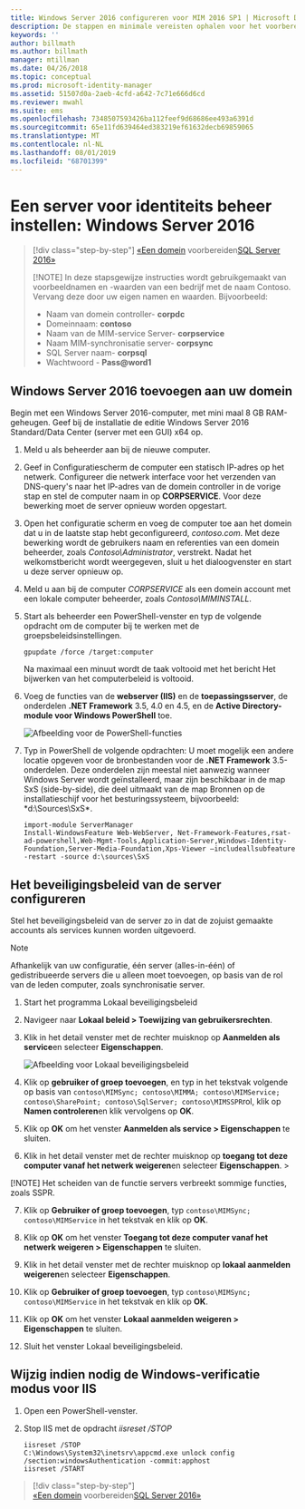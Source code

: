 ```yaml
---
title: Windows Server 2016 configureren voor MIM 2016 SP1 | Microsoft Docs
description: De stappen en minimale vereisten ophalen voor het voorbereiden van Windows Server 2016 voor gebruik met MIM 2016 SP1.
keywords: ''
author: billmath
ms.author: billmath
manager: mtillman
ms.date: 04/26/2018
ms.topic: conceptual
ms.prod: microsoft-identity-manager
ms.assetid: 51507d0a-2aeb-4cfd-a642-7c71e666d6cd
ms.reviewer: mwahl
ms.suite: ems
ms.openlocfilehash: 7348507593426ba112feef9d68686ee493a6391d
ms.sourcegitcommit: 65e11fd639464ed383219ef61632decb69859065
ms.translationtype: MT
ms.contentlocale: nl-NL
ms.lasthandoff: 08/01/2019
ms.locfileid: "68701399"
---
```

# <a name="set-up-an-identity-management-server-windows-server-2016"></a>Een server voor identiteits beheer instellen: Windows Server 2016

> [!div class="step-by-step"]
> [«Een domein](preparing-domain.md)
> voorbereiden[SQL Server 2016»](prepare-server-sql2016.md)
> 
> [!NOTE]
> In deze stapsgewijze instructies wordt gebruikgemaakt van voorbeeldnamen en -waarden van een bedrijf met de naam Contoso. Vervang deze door uw eigen namen en waarden. Bijvoorbeeld:
> - Naam van domein controller- **corpdc**
> - Domeinnaam: **contoso**
> - Naam van de MIM-service Server- **corpservice**
> - Naam MIM-synchronisatie server- **corpsync**
> - SQL Server naam- **corpsql**
> - Wachtwoord - <strong>Pass@word1</strong>

## <a name="join-windows-server-2016-to-your-domain"></a>Windows Server 2016 toevoegen aan uw domein

Begin met een Windows Server 2016-computer, met mini maal 8 GB RAM-geheugen. Geef bij de installatie de editie Windows Server 2016 Standard/Data Center (server met een GUI) x64 op.

1. Meld u als beheerder aan bij de nieuwe computer.

2. Geef in Configuratiescherm de computer een statisch IP-adres op het netwerk. Configureer die netwerk interface voor het verzenden van DNS-query's naar het IP-adres van de domein controller in de vorige stap en stel de computer naam in op **CORPSERVICE**.  Voor deze bewerking moet de server opnieuw worden opgestart.

3. Open het configuratie scherm en voeg de computer toe aan het domein dat u in de laatste stap hebt geconfigureerd, *contoso.com*.  Met deze bewerking wordt de gebruikers naam en referenties van een domein beheerder, zoals *Contoso\Administrator*, verstrekt.  Nadat het welkomstbericht wordt weergegeven, sluit u het dialoogvenster en start u deze server opnieuw op.

4. Meld u aan bij de computer *CORPSERVICE* als een domein account met een lokale computer beheerder, zoals *Contoso\MIMINSTALL*.


5. Start als beheerder een PowerShell-venster en typ de volgende opdracht om de computer bij te werken met de groepsbeleidsinstellingen.

    ```
    gpupdate /force /target:computer
    ```

    Na maximaal een minuut wordt de taak voltooid met het bericht Het bijwerken van het computerbeleid is voltooid.

6. Voeg de functies van de **webserver (IIS)** en de **toepassingsserver**, de onderdelen **.NET Framework** 3.5, 4.0 en 4.5, en de **Active Directory-module voor Windows PowerShell** toe.

    ![Afbeelding voor de PowerShell-functies](media/MIM-DeployWS2.png)

7. Typ in PowerShell de volgende opdrachten: U moet mogelijk een andere locatie opgeven voor de bronbestanden voor de **.NET Framework** 3.5-onderdelen. Deze onderdelen zijn meestal niet aanwezig wanneer Windows Server wordt geïnstalleerd, maar zijn beschikbaar in de map SxS (side-by-side), die deel uitmaakt van de map Bronnen op de installatieschijf voor het besturingssysteem, bijvoorbeeld: *d:\Sources\SxS\*.

    ```
    import-module ServerManager
    Install-WindowsFeature Web-WebServer, Net-Framework-Features,rsat-ad-powershell,Web-Mgmt-Tools,Application-Server,Windows-Identity-Foundation,Server-Media-Foundation,Xps-Viewer –includeallsubfeature -restart -source d:\sources\SxS
    ```

## <a name="configure-the-server-security-policy"></a>Het beveiligingsbeleid van de server configureren

Stel het beveiligingsbeleid van de server zo in dat de zojuist gemaakte accounts als services kunnen worden uitgevoerd.
> [!NOTE] 
> Afhankelijk van uw configuratie, één server (alles-in-één) of gedistribueerde servers die u alleen moet toevoegen, op basis van de rol van de leden computer, zoals synchronisatie server. 

1. Start het programma Lokaal beveiligingsbeleid

2. Navigeer naar **Lokaal beleid > Toewijzing van gebruikersrechten**.

3. Klik in het detail venster met de rechter muisknop op **Aanmelden als service**en selecteer **Eigenschappen**.

    ![Afbeelding voor Lokaal beveiligingsbeleid](media/MIM-DeployWS3.png)

4. Klik op **gebruiker of groep toevoegen**, en typ in het tekstvak volgende op basis van `contoso\MIMSync; contoso\MIMMA; contoso\MIMService; contoso\SharePoint; contoso\SqlServer; contoso\MIMSSPR`rol, klik op **Namen controleren**en klik vervolgens op **OK**.

5. Klik op **OK** om het venster **Aanmelden als service > Eigenschappen** te sluiten.

6.  Klik in het detail venster met de rechter muisknop op **toegang tot deze computer vanaf het netwerk weigeren**en selecteer **Eigenschappen**. >

[!NOTE] Het scheiden van de functie servers verbreekt sommige functies, zoals SSPR.

7. Klik op **Gebruiker of groep toevoegen**, typ `contoso\MIMSync; contoso\MIMService` in het tekstvak en klik op **OK**.

8. Klik op **OK** om het venster **Toegang tot deze computer vanaf het netwerk weigeren > Eigenschappen** te sluiten.

9. Klik in het detail venster met de rechter muisknop op **lokaal aanmelden weigeren**en selecteer **Eigenschappen**.

10. Klik op **Gebruiker of groep toevoegen**, typ `contoso\MIMSync; contoso\MIMService` in het tekstvak en klik op **OK**.

11. Klik op **OK** om het venster **Lokaal aanmelden weigeren > Eigenschappen** te sluiten.

12. Sluit het venster Lokaal beveiligingsbeleid.


## <a name="change-the-iis-windows-authentication-mode-if-needed"></a>Wijzig indien nodig de Windows-verificatie modus voor IIS

1.  Open een PowerShell-venster.

2.  Stop IIS met de opdracht *iisreset /STOP*

    ```
    iisreset /STOP
    C:\Windows\System32\inetsrv\appcmd.exe unlock config /section:windowsAuthentication -commit:apphost
    iisreset /START
    ```

> [!div class="step-by-step"]  
> [«Een domein](preparing-domain.md)
> voorbereiden[SQL Server 2016»](prepare-server-sql2016.md)
